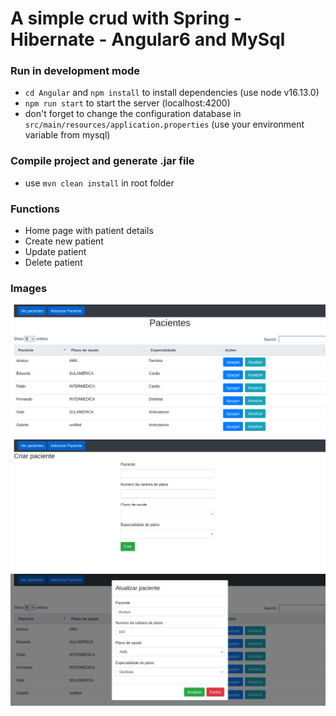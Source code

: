# A simple crud with Spring - Hibernate - Angular6 and MySql

### Run in development mode
- `cd Angular` and `npm install` to install dependencies (use node v16.13.0)
- `npm run start` to start the server (localhost:4200)
- don't forget to change the configuration database in `src/main/resources/application.properties` (use your environment variable from mysql)

### Compile project and generate .jar file
- use `mvn clean install` in root folder

### Functions
- Home page with patient details
- Create new patient
- Update patient
- Delete patient

### Images

![home](https://github.com/justjapann/springBoot-crud/blob/main/Angular/assets/home.png)
![create](https://github.com/justjapann/springBoot-crud/blob/main/Angular/assets/createPaciente.png)
![update](https://github.com/justjapann/springBoot-crud/blob/main/Angular/assets/updatePaciente.png)
